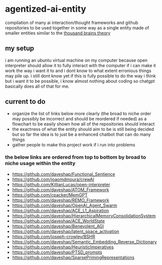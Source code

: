 # agentized-ai-entity
compilation of many ai interaction/thought frameworks and github repositories to be used together in some way as a single entity made of smaller entities similar to the [thousand brains theory](https://www.numenta.com/technology/research/thousand-brains-theory/)


## my setup
i am running an ubuntu virtual machine on my computer because open interpreter should allow it to fully interact with the computer if i can make it work the way i want it to and i dont know to what extent erronious things may pile up.
i still dont know yet if this is fully possible to do the way i think but i want it to be possible, i know almost nothing about coding so chatgpt basically does all of that for me.

## current to do
- organize the list of links below more clearly (the broad to niche order may possibly be incorrect and should be reordered if needed) as a flowchart to be easily shown how all of the repositories should interact
- the exactness of what the entity should aim to be is still being decided but so far the idea is to just be a enhanced chatbot that can do many things
- gather people to make this project work if i run into problems


### the below links are ordered from top to bottom by broad to niche usage within the entity
- https://github.com/daveshap/Functional_Sentience
- https://github.com/joaomdmoura/crewAI
- https://github.com/KillianLucas/open-interpreter
- https://github.com/daveshap/ATOM_Framework
- https://github.com/cpacker/MemGPT
- https://github.com/daveshap/REMO_Framework
- https://github.com/daveshap/OpenAI_Agent_Swarm
- https://github.com/daveshap/ACE_L1_Aspiration
- https://github.com/daveshap/HierarchicalMemoryConsolidationSystem
- https://github.com/daveshap/ACE_WorldState
- https://github.com/daveshap/Benevolent_AGI
- https://github.com/daveshap/latent_space_activation
- https://github.com/joseph-crowley/BSHR
- https://github.com/daveshap/Semantic_Embedding_Reverse_Dictionary
- https://github.com/daveshap/HeuristicImperatives
- https://github.com/daveshap/PTSD_prompts
- https://github.com/daveshap/SparsePrimingRepresentations
